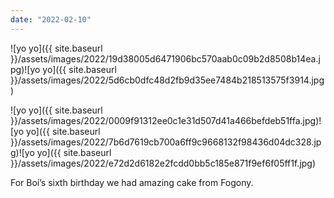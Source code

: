 ```yaml
---
date: "2022-02-10"
---
```


![yo yo]({{ site.baseurl }}/assets/images/2022/19d38005d6471906bc570aab0c09b2d8508b14ea.jpg)![yo yo]({{ site.baseurl }}/assets/images/2022/5d6cb0dfc48d2fb9d35ee7484b218513575f3914.jpg)

![yo yo]({{ site.baseurl }}/assets/images/2022/0009f91312ee0c1e31d507d41a466befdeb51ffa.jpg)![yo yo]({{ site.baseurl }}/assets/images/2022/7b6d7619cb700a6ff9c9668132f98436d04dc328.jpg)![yo yo]({{ site.baseurl }}/assets/images/2022/e72d2d6182e2fcdd0bb5c185e871f9ef6f05ff1f.jpg)

For Boí’s sixth birthday we had amazing cake from Fogony.
